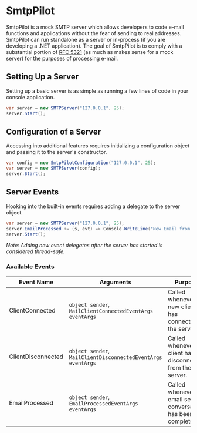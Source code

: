 # SmtpPilot

SmtpPilot is a mock SMTP server which allows developers to code e-mail functions and applications without the fear of sending to real addresses.  SmtpPilot can run standalone as a server or in-process (if you are developing a .NET application).  The goal of SmtpPilot is to comply with a substantial portion of [RFC 5321](https://tools.ietf.org/html/rfc5321) (as much as makes sense for a mock server) for the purposes of processing e-mail.

## Setting Up a Server

Setting up a basic server is as simple as running a few lines of code in your console application.  

```csharp
var server = new SMTPServer("127.0.0.1", 25);
server.Start();
```

## Configuration of a Server

Accessing into additional features requires initializing a configuration object and passing it to the server's constructor.

```csharp
var config = new SmtpPilotConfiguration("127.0.0.1", 25);
var server = new SMTPServer(config);
server.Start();
```

## Server Events

Hooking into the built-in events requires adding a delegate to the server object. 

```csharp
var server = new SMTPServer("127.0.0.1", 25);
server.EmailProcessed += (s, evt) => Console.WriteLine("New Email from {0}", evt.Message.FromAddress);
server.Start();
```

_Note: Adding new event delegates after the server has started is considered 
thread-safe._

### Available Events
| Event Name | Arguments | Purpose |
| ---------- | --------- | ------- |
| ClientConnected | `object sender`, `MailClientConnectedEventArgs eventArgs` | Called whenever a new client has connected to the server. |
| ClientDisconnected | `object sender`, `MailClientDisconnectedEventArgs eventArgs` | Called whenever a client has disconnected from the server. |
| EmailProcessed | `object sender`, `EmailProcessedEventArgs eventArgs` | Called whenever an email send conversation has been completed. | 

